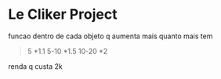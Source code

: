 # Le Cliker Project

funcao dentro de cada objeto q aumenta mais quanto mais tem

> 5    *1.1
5-10   *1.5
10-20  *2

renda q custa 2k
